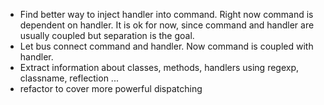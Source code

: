 *   Find better way to inject handler into command. Right now command is dependent on handler. It is ok for now, since command and handler are usually coupled but separation is the goal.
*   Let bus connect command and handler. Now command is coupled with handler.
*   Extract information about classes, methods, handlers using regexp, classname, reflection ...
*   refactor to cover more powerful dispatching 
